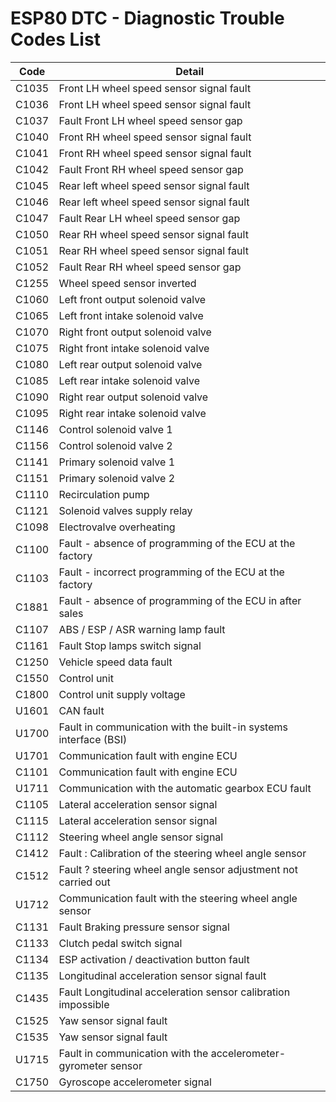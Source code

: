 # ESP80 DTC - Diagnostic Trouble Codes List

| Code | Detail |
| - | - |
| C1035 | Front LH wheel speed sensor signal fault |
| C1036 | Front LH wheel speed sensor signal fault |
| C1037 | Fault Front LH wheel speed sensor gap |
| C1040 | Front RH wheel speed sensor signal fault |
| C1041 | Front RH wheel speed sensor signal fault |
| C1042 | Fault Front RH wheel speed sensor gap |
| C1045 | Rear left wheel speed sensor signal fault |
| C1046 | Rear left wheel speed sensor signal fault |
| C1047 | Fault Rear LH wheel speed sensor gap |
| C1050 | Rear RH wheel speed sensor signal fault |
| C1051 | Rear RH wheel speed sensor signal fault |
| C1052 | Fault Rear RH wheel speed sensor gap |
| C1255 | Wheel speed sensor inverted |
| C1060 | Left front output solenoid valve |
| C1065 | Left front intake solenoid valve |
| C1070 | Right front output solenoid valve |
| C1075 | Right front intake solenoid valve |
| C1080 | Left rear output solenoid valve |
| C1085 | Left rear intake solenoid valve |
| C1090 | Right rear output solenoid valve |
| C1095 | Right rear intake solenoid valve |
| C1146 | Control solenoid valve 1 |
| C1156 | Control solenoid valve 2 |
| C1141 | Primary solenoid valve 1 |
| C1151 | Primary solenoid valve 2 |
| C1110 | Recirculation pump |
| C1121 | Solenoid valves supply relay |
| C1098 | Electrovalve overheating |
| C1100 | Fault - absence of programming of the ECU at the factory |
| C1103 | Fault - incorrect programming of the ECU at the factory |
| C1881 | Fault - absence of programming of the ECU in after sales |
| C1107 | ABS / ESP / ASR warning lamp fault |
| C1161 | Fault Stop lamps switch signal |
| C1250 | Vehicle speed data fault |
| C1550 | Control unit |
| C1800 | Control unit supply voltage |
| U1601 | CAN fault |
| U1700 | Fault in communication with the built-in systems interface (BSI) |
| U1701 | Communication fault with engine ECU |
| C1101 | Communication fault with engine ECU |
| U1711 | Communication with the automatic gearbox ECU fault |
| C1105 | Lateral acceleration sensor signal |
| C1115 | Lateral acceleration sensor signal |
| C1112 | Steering wheel angle sensor signal |
| C1412 | Fault : Calibration of the steering wheel angle sensor |
| C1512 | Fault ? steering wheel angle sensor adjustment not carried out |
| U1712 | Communication fault with the steering wheel angle sensor |
| C1131 | Fault Braking pressure sensor signal |
| C1133 | Clutch pedal switch signal |
| C1134 | ESP activation / deactivation button fault |
| C1135 | Longitudinal acceleration sensor signal fault |
| C1435 | Fault Longitudinal acceleration sensor calibration impossible |
| C1525 | Yaw sensor signal fault |
| C1535 | Yaw sensor signal fault |
| U1715 | Fault in communication with the accelerometer-gyrometer sensor |
| C1750 | Gyroscope accelerometer signal |
